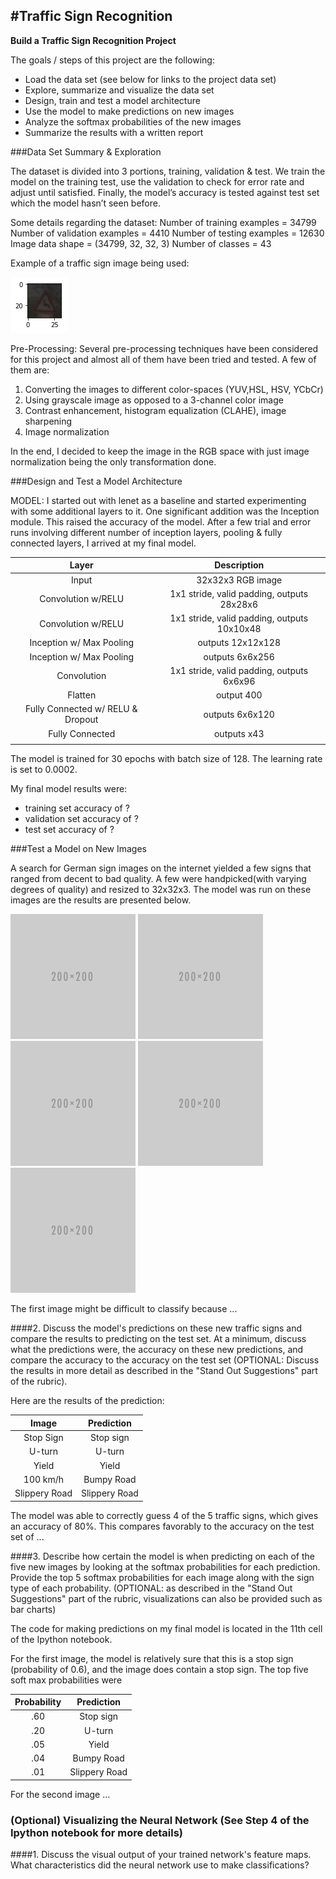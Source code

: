 #**Traffic Sign Recognition** 
---

**Build a Traffic Sign Recognition Project**

The goals / steps of this project are the following:
* Load the data set (see below for links to the project data set)
* Explore, summarize and visualize the data set
* Design, train and test a model architecture
* Use the model to make predictions on new images
* Analyze the softmax probabilities of the new images
* Summarize the results with a written report


[//]: # (Image References)

[image1]: ./examples/visualization.jpg "Visualization"
[image2]: ./examples/grayscale.jpg "Grayscaling"
[image3]: ./examples/random_noise.jpg "Random Noise"
[image4]: ./examples/placeholder.png "Traffic Sign 1"
[image5]: ./examples/placeholder.png "Traffic Sign 2"
[image6]: ./examples/placeholder.png "Traffic Sign 3"
[image7]: ./examples/placeholder.png "Traffic Sign 4"
[image8]: ./examples/placeholder.png "Traffic Sign 5"
[image9]: ./index.png "Data 1"

###Data Set Summary & Exploration

The dataset is divided into 3 portions, training, validation & test. We train the model on the training test, use the validation to check for error rate and adjust until satisfied. Finally, the model’s accuracy is tested against test set which the model hasn’t seen before.

Some details regarding the dataset:
Number of training examples = 34799
Number of validation examples = 4410
Number of testing examples = 12630
Image data shape = (34799, 32, 32, 3)
Number of classes = 43

Example of a traffic sign image being used:

![alt text][image9]


Pre-Processing:
Several pre-processing techniques have been considered for this project and almost all of them have been tried and tested. A few of them are:
1.	Converting the images to different color-spaces (YUV,HSL, HSV, YCbCr)
2.	Using grayscale image as opposed to a 3-channel color image
3.	Contrast enhancement, histogram equalization (CLAHE), image sharpening
4.	Image normalization

In the end, I decided to keep the image in the RGB space with just image normalization being the only transformation done.


###Design and Test a Model Architecture

MODEL:
I started out with lenet as a baseline and started experimenting with some additional layers to it. One significant addition was the Inception module. This raised the accuracy of the model. After a few trial and error runs involving different number of inception layers, pooling & fully connected layers, I arrived at my final model.


| Layer         		|     Description	        					| 
|:---------------------:|:---------------------------------------------:| 
| Input         		| 32x32x3 RGB image   							| 
| Convolution w/RELU     	| 1x1 stride, valid padding, outputs 28x28x6 	|
| Convolution w/RELU					|		1x1 stride, valid padding, outputs 10x10x48										|
| Inception w/ Max Pooling		      	| outputs 12x12x128 				|
| Inception w/ Max Pooling		    | outputs 6x6x256      									|
| Convolution					|		1x1 stride, valid padding, outputs 6x6x96									|
| Flatten		| output 400        									|
| Fully Connected w/ RELU & Dropout				| outputs 6x6x120        									|
|	Fully Connected						|outputs x43												|
|						|												|
 
The model is trained for 30 epochs with batch size of 128. The learning rate is set to 0.0002.


My final model results were:
* training set accuracy of ?
* validation set accuracy of ? 
* test set accuracy of ?


###Test a Model on New Images

A search for German sign images on the internet yielded a few signs that ranged from decent to bad quality. A few were handpicked(with varying degrees of quality) and resized to 32x32x3. The model was run on these images are the results are presented below.

![alt text][image4] ![alt text][image5] ![alt text][image6] 
![alt text][image7] ![alt text][image8]

The first image might be difficult to classify because ...

####2. Discuss the model's predictions on these new traffic signs and compare the results to predicting on the test set. At a minimum, discuss what the predictions were, the accuracy on these new predictions, and compare the accuracy to the accuracy on the test set (OPTIONAL: Discuss the results in more detail as described in the "Stand Out Suggestions" part of the rubric).

Here are the results of the prediction:

| Image			        |     Prediction	        					| 
|:---------------------:|:---------------------------------------------:| 
| Stop Sign      		| Stop sign   									| 
| U-turn     			| U-turn 										|
| Yield					| Yield											|
| 100 km/h	      		| Bumpy Road					 				|
| Slippery Road			| Slippery Road      							|


The model was able to correctly guess 4 of the 5 traffic signs, which gives an accuracy of 80%. This compares favorably to the accuracy on the test set of ...

####3. Describe how certain the model is when predicting on each of the five new images by looking at the softmax probabilities for each prediction. Provide the top 5 softmax probabilities for each image along with the sign type of each probability. (OPTIONAL: as described in the "Stand Out Suggestions" part of the rubric, visualizations can also be provided such as bar charts)

The code for making predictions on my final model is located in the 11th cell of the Ipython notebook.

For the first image, the model is relatively sure that this is a stop sign (probability of 0.6), and the image does contain a stop sign. The top five soft max probabilities were

| Probability         	|     Prediction	        					| 
|:---------------------:|:---------------------------------------------:| 
| .60         			| Stop sign   									| 
| .20     				| U-turn 										|
| .05					| Yield											|
| .04	      			| Bumpy Road					 				|
| .01				    | Slippery Road      							|


For the second image ... 

### (Optional) Visualizing the Neural Network (See Step 4 of the Ipython notebook for more details)
####1. Discuss the visual output of your trained network's feature maps. What characteristics did the neural network use to make classifications?


